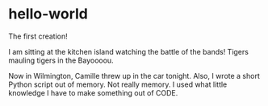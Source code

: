 # hello-world
The first creation!

I am sitting at the kitchen island watching the battle of the bands!
Tigers mauling tigers in the Bayoooou. 


Now in Wilmington, Camille threw up in the car tonight.
Also, I wrote a short Python script out of memory. Not really memory.
I used what little knowledge I have to make something out of CODE.
